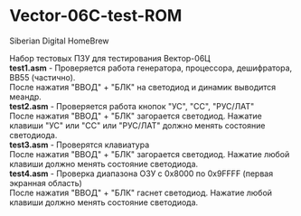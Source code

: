 # Vector-06C-test-ROM
Siberian Digital HomeBrew

Набор тестовых ПЗУ для тестирования Вектор-06Ц<br>
<b>test1.asm</b> - Проверяется работа генератора, процессора, дешифратора, ВВ55 (частично).<br>
После нажатия "ВВОД" + "БЛК" на светодиод и динамик выводится меандр.<br>
<b>test2.asm</b> - Проверяется работа кнопок "УС", "СС", "РУС/ЛАТ"<br>
После нажатия "ВВОД" + "БЛК" загорается светодиод. Нажатие клавиши "УС" или "СС" или "РУС/ЛАТ" должно менять состояние светодиода.<br>
<b>test3.asm</b> - Проверятся клавиатура<br>
После нажатия "ВВОД" + "БЛК" загорается светодиод. Нажатие любой клавиши должно менять состояние светодиода.<br>
<b>test4.asm</b> - Проверка диапазона ОЗУ с 0x8000 по 0x9FFFF (первая экранная область)<br>
После нажатия "ВВОД" + "БЛК" гаснет светодиод. Нажатие любой клавиши должно менять состояние светодиода.<br>
